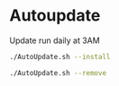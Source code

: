 # Autoupdate

Update run daily at 3AM

```bash
./AutoUpdate.sh --install
```

```bash
./AutoUpdate.sh --remove
```
